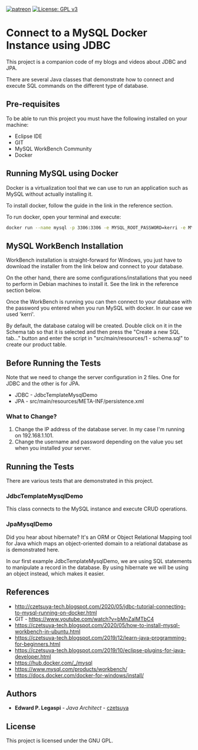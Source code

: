 [![patreon](https://c5.patreon.com/external/logo/become_a_patron_button.png)](https://www.patreon.com/bePatron?u=12280211)
[![License: GPL v3](https://img.shields.io/badge/License-GPLv3-blue.svg)](https://www.gnu.org/licenses/gpl-3.0)

# Connect to a MySQL Docker Instance using JDBC

This project is a companion code of my blogs and videos about JDBC and JPA.

There are several Java classes that demonstrate how to connect and execute SQL commands on the different type of database.

## Pre-requisites

To be able to run this project you must have the following installed on your machine:

 - Eclipse IDE
 - GIT
 - MySQL WorkBench Community
 - Docker

## Running MySQL using Docker

Docker is a virtualization tool that we can use to run an application such as MySQL without actually installing it.

To install docker, follow the guide in the link in the reference section.

To run docker, open your terminal and execute:

```sh
docker run --name mysql -p 3306:3306 -e MYSQL_ROOT_PASSWORD=kerri -e MYSQL_DATABASE=catalog mysql
```

## MySQL WorkBench Installation

WorkBench installation is straight-forward for Windows, you just have to download the installer from the link below and connect to your database.

On the other hand, there are some configurations/installations that you need to perform in Debian machines to install it. See the link in the reference section below.

Once the WorkBench is running you can then connect to your database with the password you entered when you run MySQL with docker. In our case we used 'kerri'.

By default, the database catalog will be created. Double click on it in the Schema tab so that it is selected and then press the "Create a new SQL tab..." button and enter the script in "src/main/resources/1 - schema.sql" to create our product table.

## Before Running the Tests

Note that we need to change the server configuration in 2 files. One for JDBC and the other is for JPA.
 - JDBC - JdbcTemplateMysqlDemo
 - JPA - src/main/resources/META-INF/persistence.xml
 
### What to Change?

1. Change the IP address of the database server. In my case I'm running on 192.168.1.101.
2. Change the username and password depending on the value you set when you installed your server.

## Running the Tests

There are various tests that are demonstrated in this project.

### JdbcTemplateMysqlDemo

This class connects to the MySQL instance and execute CRUD operations.

### JpaMysqlDemo

Did you hear about hibernate? It's an ORM or Object Relational Mapping tool for Java which maps an object-oriented domain to a relational database as is demonstrated here.

In our first example JdbcTemplateMysqlDemo, we are using SQL statements to manipulate a record in the database. By using hibernate we will be using an object instead, which makes it easier.

## References

 - http://czetsuya-tech.blogspot.com/2020/05/jdbc-tutorial-connecting-to-mysql-running-on-docker.html
 - GIT - https://www.youtube.com/watch?v=bMnZaIMTbC4
 - https://czetsuya-tech.blogspot.com/2020/05/how-to-install-mysql-workbench-in-ubuntu.html
 - https://czetsuya-tech.blogspot.com/2019/12/learn-java-programming-for-beginners.html
 - https://czetsuya-tech.blogspot.com/2019/10/eclipse-plugins-for-java-developer.html
 - https://hub.docker.com/_/mysql
 - https://www.mysql.com/products/workbench/
 - https://docs.docker.com/docker-for-windows/install/

## Authors

 * **Edward P. Legaspi** - *Java Architect* - [czetsuya](https://github.com/czetsuya)

 ## License

This project is licensed under the GNU GPL.
 
